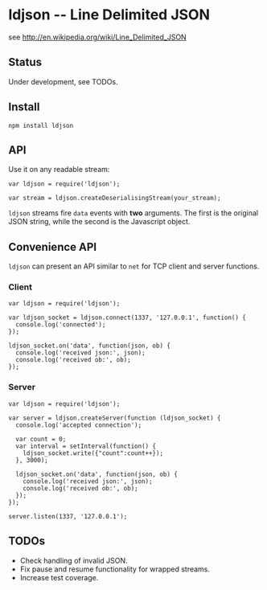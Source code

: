 # ldjson -- Line Delimited JSON

see http://en.wikipedia.org/wiki/Line_Delimited_JSON

## Status

Under development, see TODOs.

## Install

    npm install ldjson

## API

Use it on any readable stream:

    var ldjson = require('ldjson');

    var stream = ldjson.createDeserialisingStream(your_stream);

`ldjson` streams fire `data` events with **two** arguments.  The first is the original JSON string, while the second is the Javascript object.

## Convenience API

`ldjson` can present an API similar to `net` for TCP client and server functions.

### Client

    var ldjson = require('ldjson');

    var ldjson_socket = ldjson.connect(1337, '127.0.0.1', function() {
      console.log('connected');
    });

    ldjson_socket.on('data', function(json, ob) {
      console.log('received json:', json);
      console.log('received ob:', ob);
    });

### Server

    var ldjson = require('ldjson');
    
    var server = ldjson.createServer(function (ldjson_socket) {
      console.log('accepted connection');

      var count = 0;
      var interval = setInterval(function() {
        ldjson_socket.write({"count":count++});
      }, 3000);

      ldjson_socket.on('data', function(json, ob) {
        console.log('received json:', json);
        console.log('received ob:', ob);
      });
    });

    server.listen(1337, '127.0.0.1');

## TODOs

* Check handling of invalid JSON.
* Fix pause and resume functionality for wrapped streams.
* Increase test coverage.
